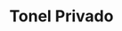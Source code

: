 ---
title: "Tonel Privado"
url: /ciudad-autonoma-de-buenos-aires/tonel-privado-moreno/
shop: vino
---